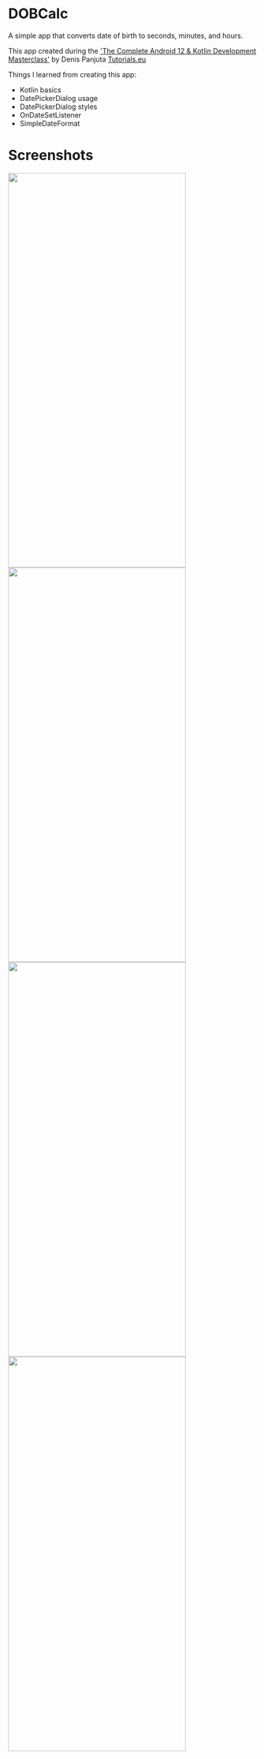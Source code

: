# DOBCalc
A simple app that converts date of birth to seconds, minutes, and hours.

This app created during the ['The Complete Android 12 & Kotlin Development Masterclass'](https://tutorials.eu/courses/android-10-kotlin/) by Denis Panjuta [Tutorials.eu](https://tutorials.eu/)

Things I learned from creating this app:
* Kotlin basics
* DatePickerDialog usage
* DatePickerDialog styles
* OnDateSetListener
* SimpleDateFormat


# Screenshots
<p float="left">
<img src="https://github.com/s4dmach1ne/DOBCalc/blob/master/ss1.png" width="360" height="800">
<img src="https://github.com/s4dmach1ne/DOBCalc/blob/master/ss2.png" width="360" height="800">
<img src="https://github.com/s4dmach1ne/DOBCalc/blob/master/ss3.png" width="360" height="800">
<img src="https://github.com/s4dmach1ne/DOBCalc/blob/master/ss4.png" width="360" height="800">
</p>

